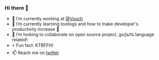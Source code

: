 ### Hi there 👋

- 🔭 I’m currently working at [@Vouch](https://vouch-technologies.com)
- 🌱 I’m currently learning toolings and how to make developer's productivity increase 🚀
- 👯 I’m looking to collaborate on open source project, go/js/ts language related!
- ⚡ Fun fact: KTBFFH!
- 📫 Reach me on [twitter](https://twitter.com/wildan3105)
